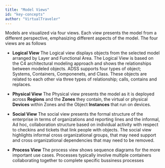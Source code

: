 ```yaml
---
title: "Model Views"
id: "key-concepts" 
author: "VirtualTraveler"
---
```

Models are visualized via four views. Each view presents the model from a different perspective, emphasizing different aspects of the model. The four views are as follows 

- **Logical View** The Logical view displays objects from the selected model arranged by Layer and Functional Area. The Logical View is based on the C4 architectural modeling approach and shows the relationships between modeled objects. ADSS supports four types of object; Systems, Containers, Componenets, and Class. These objects are related to each other via three types of relationship; calls, contains and replaces. 

- **Physical View** The Physical view presents the model as it is deployed across **Regions** and the **Zones** they contain, the virtual or physical **Devices** within Zones and the Object **Instances** that run on devices. 

- **Social View** The social view presents the formal structure of the enterprise in terms of organizations and reporting lines and the informal, Ad hoc, collaboration structure based on individual activity with respect to checkins and tickets that link people with objects. The social view highlights informal cross organizational groups, that may need support and cross organizational dependencies that may need to be removed. 

- **Process View**  The process view shows sequence diagrams for the more important use cases. Processes typically involve multiple containers collaborating together to complete specific bussiness processes